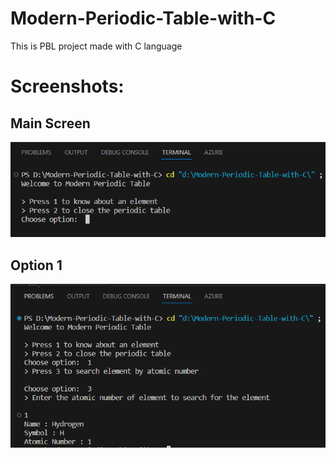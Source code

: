 # Modern-Periodic-Table-with-C
This is PBL project made with  C language

# Screenshots:

## Main Screen

![Screenshot](./src/main.png)

## Option 1

![Screenshot](./src/Opt.%201.png)
